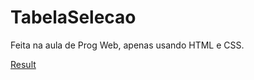 # TabelaSelecao
Feita na aula de Prog Web, apenas usando HTML e CSS.

[Result](https://github.com/alluke96/TabelaSelecao/blob/main/result.png)
